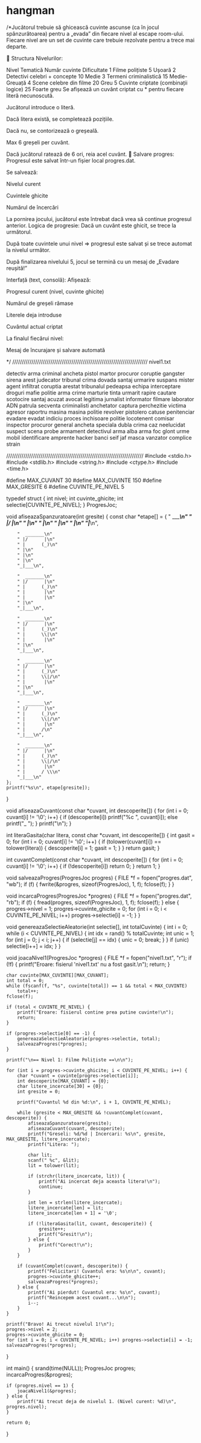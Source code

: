 # hangman
/*Jucătorul trebuie să ghicească cuvinte ascunse (ca în jocul spânzurătoarea) pentru a „evada” din fiecare nivel al escape room-ului. Fiecare nivel are un set de cuvinte care trebuie rezolvate pentru a trece mai departe.

🧩 Structura Nivelurilor:

Nivel	Tematică	Număr cuvinte	Dificultate
1	Filme polițiste	5	Ușoară
2	Detectivi celebri + concepte	10	Medie
3	Termeni criminalistică	15	Medie-Greuață
4	Scene celebre din filme	20	Greu
5	Cuvinte criptate (combinații logice)	25	Foarte greu
Se afișează un cuvânt criptat cu * pentru fiecare literă necunoscută.

Jucătorul introduce o literă.

Dacă litera există, se completează pozițiile.

Dacă nu, se contorizează o greșeală.

Max 6 greșeli per cuvânt.

Dacă jucătorul ratează de 6 ori, reia acel cuvânt.
💾 Salvare progres:
Progresul este salvat într-un fișier local progres.dat.

Se salvează:

Nivelul curent

Cuvintele ghicite

Numărul de încercări

La pornirea jocului, jucătorul este întrebat dacă vrea să continue progresul anterior.
 Logica de progresie:
Dacă un cuvânt este ghicit, se trece la următorul.

După toate cuvintele unui nivel => progresul este salvat și se trece automat la nivelul următor.

După finalizarea nivelului 5, jocul se termină cu un mesaj de „Evadare reușită!”

Interfață (text, consolă):
Afișează:

Progresul curent (nivel, cuvinte ghicite)

Numărul de greșeli rămase

Literele deja introduse

Cuvântul actual criptat

La finalul fiecărui nivel:

Mesaj de încurajare și salvare automată

*/
///////////////////////////////////////////////////////////////////////
nivel1.txt

detectiv arma criminal ancheta pistol martor procuror coruptie gangster sirena arest judecator tribunal crima dovada santaj urmarire suspans mister agent infiltrat coruptia arestat tribunalul pedeapsa echipa interceptare droguri mafie politie arma crime marturie tinta urmarit rapire cautare scotocire santaj acuzat avocat legitima jurnalist informator filmare laborator ADN patrula secventa criminalisti anchetator captura perchezitie victima agresor raportru masina masina politie revolver pistolero catuse penitenciar evadare evadat indiciu proces inchisoare politie locotenent comisar inspector procuror general ancheta speciala dubla crima caz neelucidat suspect scena probe armament detectivul arma alba arma foc glont urme mobil identificare amprente hacker banci seif jaf masca vanzator complice strain



////////////////////////////////////////////////////////////////////////
#include <stdio.h>
#include <stdlib.h>
#include <string.h>
#include <ctype.h>
#include <time.h>

#define MAX_CUVANT 30
#define MAX_CUVINTE 150
#define MAX_GRESITE 6
#define CUVINTE_PE_NIVEL 5

typedef struct {
    int nivel;
    int cuvinte_ghicite;
    int selectie[CUVINTE_PE_NIVEL];
} ProgresJoc;

void afiseazaSpanzuratoare(int gresite) {
    const char *etape[] = {
        "  _______\n"
        " |/      |\n"
        " |\n"
        " |\n"
        " |\n"
        " |\n"
        "_|___\n",

        "  _______\n"
        " |/      |\n"
        " |      (_)\n"
        " |\n"
        " |\n"
        " |\n"
        "_|___\n",

        "  _______\n"
        " |/      |\n"
        " |      (_)\n"
        " |       |\n"
        " |       |\n"
        " |\n"
        "_|___\n",

        "  _______\n"
        " |/      |\n"
        " |      (_)\n"
        " |      \\|\n"
        " |       |\n"
        " |\n"
        "_|___\n",

        "  _______\n"
        " |/      |\n"
        " |      (_)\n"
        " |      \\|/\n"
        " |       |\n"
        " |\n"
        "_|___\n",

        "  _______\n"
        " |/      |\n"
        " |      (_)\n"
        " |      \\|/\n"
        " |       |\n"
        " |      /\n"
        "_|___\n",

        "  _______\n"
        " |/      |\n"
        " |      (_)\n"
        " |      \\|/\n"
        " |       |\n"
        " |      / \\\n"
        "_|___\n"
    };
    printf("%s\n", etape[gresite]);
}

void afiseazaCuvant(const char *cuvant, int descoperite[]) {
    for (int i = 0; cuvant[i] != '\0'; i++) {
        if (descoperite[i])
            printf("%c ", cuvant[i]);
        else
            printf("_ ");
    }
    printf("\n");
}

int literaGasita(char litera, const char *cuvant, int descoperite[]) {
    int gasit = 0;
    for (int i = 0; cuvant[i] != '\0'; i++) {
        if (tolower(cuvant[i]) == tolower(litera)) {
            descoperite[i] = 1;
            gasit = 1;
        }
    }
    return gasit;
}

int cuvantComplet(const char *cuvant, int descoperite[]) {
    for (int i = 0; cuvant[i] != '\0'; i++) {
        if (!descoperite[i])
            return 0;
    }
    return 1;
}

void salveazaProgres(ProgresJoc progres) {
    FILE *f = fopen("progres.dat", "wb");
    if (f) {
        fwrite(&progres, sizeof(ProgresJoc), 1, f);
        fclose(f);
    }
}

void incarcaProgres(ProgresJoc *progres) {
    FILE *f = fopen("progres.dat", "rb");
    if (f) {
        fread(progres, sizeof(ProgresJoc), 1, f);
        fclose(f);
    } else {
        progres->nivel = 1;
        progres->cuvinte_ghicite = 0;
        for (int i = 0; i < CUVINTE_PE_NIVEL; i++) progres->selectie[i] = -1;
    }
}

void genereazaSelectieAleatorie(int selectie[], int totalCuvinte) {
    int i = 0;
    while (i < CUVINTE_PE_NIVEL) {
        int idx = rand() % totalCuvinte;
        int unic = 1;
        for (int j = 0; j < i; j++) {
            if (selectie[j] == idx) {
                unic = 0;
                break;
            }
        }
        if (unic)
            selectie[i++] = idx;
    }
}

void joacaNivel1(ProgresJoc *progres) {
    FILE *f = fopen("nivel1.txt", "r");
    if (!f) {
        printf("Eroare: fisierul 'nivel1.txt' nu a fost gasit.\n");
        return;
    }

    char cuvinte[MAX_CUVINTE][MAX_CUVANT];
    int total = 0;
    while (fscanf(f, "%s", cuvinte[total]) == 1 && total < MAX_CUVINTE)
        total++;
    fclose(f);

    if (total < CUVINTE_PE_NIVEL) {
        printf("Eroare: fisierul contine prea putine cuvinte!\n");
        return;
    }

    if (progres->selectie[0] == -1) {
        genereazaSelectieAleatorie(progres->selectie, total);
        salveazaProgres(*progres);
    }

    printf("\n== Nivel 1: Filme Polițiste ==\n\n");

    for (int i = progres->cuvinte_ghicite; i < CUVINTE_PE_NIVEL; i++) {
        char *cuvant = cuvinte[progres->selectie[i]];
        int descoperite[MAX_CUVANT] = {0};
        char litere_incercate[30] = {0};
        int gresite = 0;

        printf("Cuvantul %d din %d:\n", i + 1, CUVINTE_PE_NIVEL);

        while (gresite < MAX_GRESITE && !cuvantComplet(cuvant, descoperite)) {
            afiseazaSpanzuratoare(gresite);
            afiseazaCuvant(cuvant, descoperite);
            printf("Greseli: %d/%d | Incercari: %s\n", gresite, MAX_GRESITE, litere_incercate);
            printf("Litera: ");

            char lit;
            scanf(" %c", &lit);
            lit = tolower(lit);

            if (strchr(litere_incercate, lit)) {
                printf("Ai incercat deja aceasta litera!\n");
                continue;
            }

            int len = strlen(litere_incercate);
            litere_incercate[len] = lit;
            litere_incercate[len + 1] = '\0';

            if (!literaGasita(lit, cuvant, descoperite)) {
                gresite++;
                printf("Gresit!\n");
            } else {
                printf("Corect!\n");
            }
        }

        if (cuvantComplet(cuvant, descoperite)) {
            printf("Felicitari! Cuvantul era: %s\n\n", cuvant);
            progres->cuvinte_ghicite++;
            salveazaProgres(*progres);
        } else {
            printf("Ai pierdut! Cuvantul era: %s\n", cuvant);
            printf("Reincepem acest cuvant...\n\n");
            i--;
        }
    }

    printf("Bravo! Ai trecut nivelul 1!\n");
    progres->nivel = 2;
    progres->cuvinte_ghicite = 0;
    for (int i = 0; i < CUVINTE_PE_NIVEL; i++) progres->selectie[i] = -1;
    salveazaProgres(*progres);
}

int main() {
    srand(time(NULL));
    ProgresJoc progres;
    incarcaProgres(&progres);

    if (progres.nivel == 1) {
        joacaNivel1(&progres);
    } else {
        printf("Ai trecut deja de nivelul 1. (Nivel curent: %d)\n", progres.nivel);
    }

    return 0;
}




